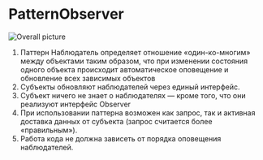 # PatternObserver

![Overall picture](http://blog.lukaszewski.it/wp-content/uploads/2013/02/observer_pattern.png)

1. Паттерн Наблюдатель определяет отношение «один-ко-многим» между объектами таким образом, что при изменении состояния одного объекта происходит автоматическое оповещение и обновление всех зависимых объектов
2. Субъекты обновляют наблюдателей через единый интерфейс.
3. Субъект ничего не знает о наблюдателях — кроме того, что они реализуют интерфейс Observer
4. При использовании паттерна возможен как запрос, так и активная доставка данных от субъекта (запрос считается более «правильным»).
5. Работа кода не должна зависеть от порядка оповещения наблюдателей.
